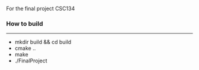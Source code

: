 For the final project CSC134

### How to build
----
- mkdir build && cd build
- cmake ..
- make
- ./FinalProject
